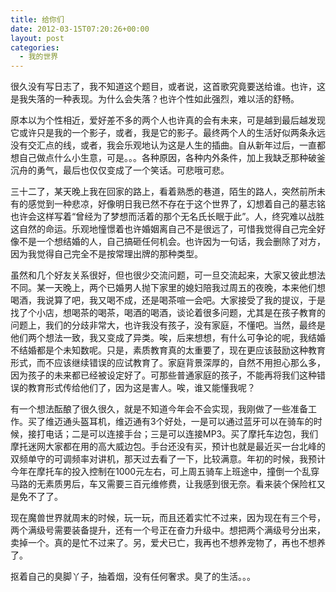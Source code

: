 ```yaml
---
title: 给你们
date: 2012-03-15T07:20:26+00:00
layout: post
categories:
  - 我的世界
---
```


很久没有写日志了，我不知道这个题目，或者说，这首歌究竟要送给谁。也许，这是我失落的一种表现。为什么会失落？也许个性如此强烈，难以活的舒畅。

原本以为个性相近，爱好差不多的两个人也许真的会有未来，可是越到最后越发现它或许只是我的一个影子，或者，我是它的影子。最终两个人的生活好似两条永远没有交汇点的线，或者，我会乐观地认为这是人生的插曲。自从新年过后，一直都想自己做点什么小生意，可是。。。各种原因，各种内外条件，加上我缺乏那种破釜沉舟的勇气，最后也仅仅变成了一个笑话。可悲哦可悲。

三十二了，某天晚上我在回家的路上，看着熟悉的巷道，陌生的路人，突然前所未有的感觉到一种悲凉，好像明日我已然不存在于这个世界了，幻想着自己的墓志铭也许会这样写着“曾经为了梦想而活着的那个无名氏长眠于此”。人，终究难以战胜这自然的命运。乐观地憧憬着也许婚姻离自己不是很远了，可惜我觉得自己完全好像不是一个想结婚的人，自己搞砸任何机会。也许因为一句话，我会删除了对方，因为我觉得自己完全不是按常理出牌的那种类型。

虽然和几个好友关系很好，但也很少交流问题，可一旦交流起来，大家又彼此想法不同。某一天晚上，两个已婚男人抛下家里的媳妇陪我过周五的夜晚，本来他们想喝酒，我说算了吧，我又喝不成，还是喝茶喧一会吧。大家接受了我的提议，于是找了个小店，想喝茶的喝茶，喝酒的喝酒，谈论着很多问题，尤其是在孩子教育的问题上，我们的分歧非常大，也许我没有孩子，没有家庭，不懂吧。当然，最终是他们两个想法一致，我又变成了异类。唉，后来想想，有什么可争论的呢，我结婚不结婚都是个未知数呢。只是，素质教育真的太重要了，现在更应该鼓励这种教育形式，而不应该继续错误的应试教育了。家庭背景深厚的，自然不用担心那么多，因为孩子的未来都已经被设定好了。可那些普通家庭的孩子，不能再将我们这种错误的教育形式传给他们了，因为这是害人。唉，谁又能懂我呢？
<!--more-->
有一个想法酝酿了很久很久，就是不知道今年会不会实现，我刚做了一些准备工作。买了维迈通头盔耳机，维迈通有3个好处，一是可以通过蓝牙可以在骑车的时候，接打电话；二是可以连接手台；三是可以连接MP3。买了摩托车边包，我们摩托迷网大家都在用的高大威边包。手台还没有买，预计也就是最近买一台北峰的双频单守的可调频率对讲机，那天过去看了一下，比较满意。年初的时候，我预计今年在摩托车的投入控制在1000元左右，可上周五骑车上班途中，撞倒一个乱穿马路的无素质男后，车又需要三百元维修费，让我感到很无奈。看来装个保险杠又是免不了了。

现在魔兽世界就周末的时候，玩一玩，而且还着实忙不过来，因为现在有三个号，两个满级号需要装备提升，还有一个号正在奋力升级中。想把两个满级号分出来，卖掉一个。真的是忙不过来了。另，爱犬已亡，我再也不想养宠物了，再也不想养了。

抠着自己的臭脚丫子，抽着烟，没有任何奢求。臭了的生活。。。